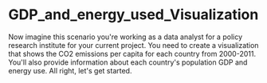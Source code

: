 # GDP_and_energy_used_Visualization
Now imagine this scenario you're working as a data analyst for a policy research institute for your current project. You need to create a visualization that shows the CO2 emissions per capita for each country from 2000-2011. You'll also provide information about each country's population GDP and energy use. All right, let's get started.
